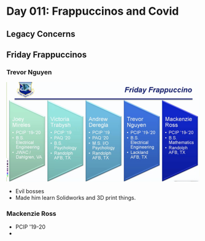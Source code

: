 # Day 011: Frappuccinos and Covid

## Legacy Concerns

## Friday Frappuccinos

### Trevor Nguyen

![](../.gitbook/assets/image%20%2847%29.png)

* Evil bosses
* Made him learn Solidworks and 3D print things. 

### Mackenzie Ross

* PCIP '19-20
* 
